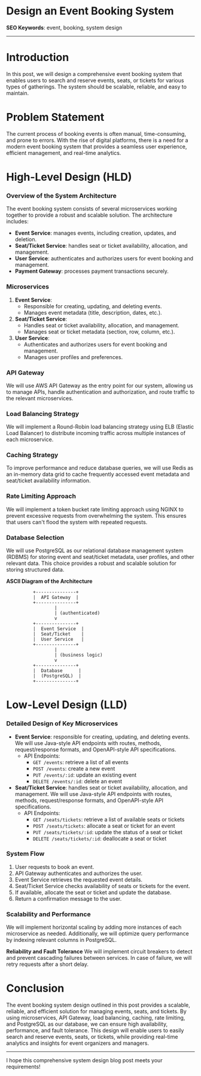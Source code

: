 **Design an Event Booking System**
==================================

**SEO Keywords**: event, booking, system design

---

**Introduction**
===============

In this post, we will design a comprehensive event booking system that enables users to search and reserve events, seats, or tickets for various types of gatherings. The system should be scalable, reliable, and easy to maintain.

**Problem Statement**
=====================

The current process of booking events is often manual, time-consuming, and prone to errors. With the rise of digital platforms, there is a need for a modern event booking system that provides a seamless user experience, efficient management, and real-time analytics.

**High-Level Design (HLD)**
==========================

### Overview of the System Architecture

The event booking system consists of several microservices working together to provide a robust and scalable solution. The architecture includes:

* **Event Service**: manages events, including creation, updates, and deletion.
* **Seat/Ticket Service**: handles seat or ticket availability, allocation, and management.
* **User Service**: authenticates and authorizes users for event booking and management.
* **Payment Gateway**: processes payment transactions securely.

### Microservices

1. **Event Service**:
	* Responsible for creating, updating, and deleting events.
	* Manages event metadata (title, description, dates, etc.).
2. **Seat/Ticket Service**:
	* Handles seat or ticket availability, allocation, and management.
	* Manages seat or ticket metadata (section, row, column, etc.).
3. **User Service**:
	* Authenticates and authorizes users for event booking and management.
	* Manages user profiles and preferences.

### API Gateway

We will use AWS API Gateway as the entry point for our system, allowing us to manage APIs, handle authentication and authorization, and route traffic to the relevant microservices.

### Load Balancing Strategy

We will implement a Round-Robin load balancing strategy using ELB (Elastic Load Balancer) to distribute incoming traffic across multiple instances of each microservice.

### Caching Strategy

To improve performance and reduce database queries, we will use Redis as an in-memory data grid to cache frequently accessed event metadata and seat/ticket availability information.

### Rate Limiting Approach

We will implement a token bucket rate limiting approach using NGINX to prevent excessive requests from overwhelming the system. This ensures that users can't flood the system with repeated requests.

### Database Selection

We will use PostgreSQL as our relational database management system (RDBMS) for storing event and seat/ticket metadata, user profiles, and other relevant data. This choice provides a robust and scalable solution for storing structured data.

**ASCII Diagram of the Architecture**
```
          +---------------+
          |  API Gateway  |
          +---------------+
                  |
                  | (authenticated)
                  v
          +---------------+
          |  Event Service  |
          |  Seat/Ticket    |
          |  User Service   |
          +---------------+
                  |
                  | (business logic)
                  v
          +---------------+
          |  Database      |
          |  (PostgreSQL)  |
          +---------------+
```

**Low-Level Design (LLD)**
========================

### Detailed Design of Key Microservices

* **Event Service**: responsible for creating, updating, and deleting events. We will use Java-style API endpoints with routes, methods, request/response formats, and OpenAPI-style API specifications.
	+ API Endpoints:
		- `GET /events`: retrieve a list of all events
		- `POST /events`: create a new event
		- `PUT /events/:id`: update an existing event
		- `DELETE /events/:id`: delete an event
* **Seat/Ticket Service**: handles seat or ticket availability, allocation, and management. We will use Java-style API endpoints with routes, methods, request/response formats, and OpenAPI-style API specifications.
	+ API Endpoints:
		- `GET /seats/tickets`: retrieve a list of available seats or tickets
		- `POST /seats/tickets`: allocate a seat or ticket for an event
		- `PUT /seats/tickets/:id`: update the status of a seat or ticket
		- `DELETE /seats/tickets/:id`: deallocate a seat or ticket

### System Flow
1. User requests to book an event.
2. API Gateway authenticates and authorizes the user.
3. Event Service retrieves the requested event details.
4. Seat/Ticket Service checks availability of seats or tickets for the event.
5. If available, allocate the seat or ticket and update the database.
6. Return a confirmation message to the user.

### Scalability and Performance
We will implement horizontal scaling by adding more instances of each microservice as needed. Additionally, we will optimize query performance by indexing relevant columns in PostgreSQL.

**Reliability and Fault Tolerance**
We will implement circuit breakers to detect and prevent cascading failures between services. In case of failure, we will retry requests after a short delay.

**Conclusion**
================

The event booking system design outlined in this post provides a scalable, reliable, and efficient solution for managing events, seats, and tickets. By using microservices, API Gateway, load balancing, caching, rate limiting, and PostgreSQL as our database, we can ensure high availability, performance, and fault tolerance. This design will enable users to easily search and reserve events, seats, or tickets, while providing real-time analytics and insights for event organizers and managers.

---

I hope this comprehensive system design blog post meets your requirements!